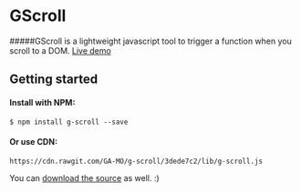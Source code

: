 # GScroll
#####GScroll is a lightweight javascript tool to trigger a function when you scroll to a DOM.
[Live demo](https://ga-mo.github.io/g-scroll/demo/)

## Getting started

#### Install with NPM:
```
$ npm install g-scroll --save
```

#### Or use CDN:
```
https://cdn.rawgit.com/GA-MO/g-scroll/3dede7c2/lib/g-scroll.js
```

You can [download the source](https://github.com/GA-MO/g-scroll/tree/master/lib) as well. :)
